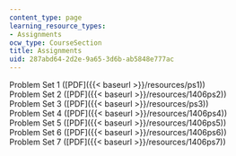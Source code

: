 ```yaml
---
content_type: page
learning_resource_types:
- Assignments
ocw_type: CourseSection
title: Assignments
uid: 287abd64-2d2e-9a65-3d6b-ab5848e777ac
---
```


Problem Set 1 ([PDF]({{< baseurl >}}/resources/ps1))  
Problem Set 2 ([PDF]({{< baseurl >}}/resources/1406ps2))  
Problem Set 3 ([PDF]({{< baseurl >}}/resources/ps3))  
Problem Set 4 ([PDF]({{< baseurl >}}/resources/1406ps4))  
Problem Set 5 ([PDF]({{< baseurl >}}/resources/1406ps5))  
Problem Set 6 ([PDF]({{< baseurl >}}/resources/1406ps6))  
Problem Set 7 ([PDF]({{< baseurl >}}/resources/1406ps7))